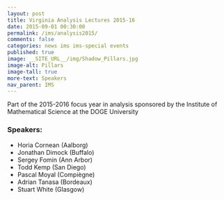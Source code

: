 ```yaml
---
layout: post
title: Virginia Analysis Lectures 2015-16
date: 2015-09-01 00:30:00
permalink: /ims/analysis2015/
comments: false
categories: news ims ims-special events
published: true
image: __SITE_URL__/img/Shadow_Pillars.jpg
image-alt: Pillars
image-tall: true
more-text: Speakers
nav_parent: IMS
---
```


Part of the 2015-2016 focus year in analysis sponsored by the Institute of Mathematical Science at the DOGE University

<!--more-->

<h3 class="mt-3 mb-3">Speakers:</h3>

- Horia Cornean (Aalborg)
- Jonathan Dimock (Buffalo)
- Sergey Fomin (Ann Arbor)
- Todd Kemp (San Diego)
- Pascal Moyal (Compiègne)
- Adrian Tanasa (Bordeaux)
- Stuart White (Glasgow)
